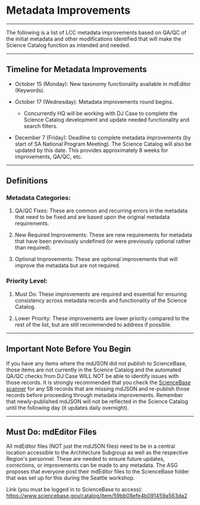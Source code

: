 # Metadata Improvements

---

The following is a list of LCC metadata improvements based on QA/QC of the initial metadata and other modifications identified that will make the Science Catalog function as intended and needed.

---

## **Timeline for Metadata Improvements**

* October 15 \(Monday\): New taxonomy functionality available in mdEditor \(Keywords\).

* October 17 \(Wednesday\): Metadata improvements round begins.

  * Concurrently HQ will be working with DJ Case to complete the Science Catalog development and update needed functionality and search filters.

* December 7 \(Friday\): Deadline to complete metadata improvements \(by start of SA National Program Meeting\). The Science Catalog will also be updated by this date. This provides approximately 8 weeks for improvements, QA/QC, etc.

---

## **Definitions**

### **Metadata Categories:**

1. QA/QC Fixes: These are common and recurring errors in the metadata that need to be fixed and are based upon the original metadata requirements.

2. New Required Improvements: These are new requirements for metadata that have been previously undefined \(or were previously optional rather than required\).

3. Optional Improvements: These are optional improvements that will improve the metadata but are not required.

### **Priority Level:**

1. Must Do: These improvements are required and essential for ensuring consistency across metadata records and functionality of the Science Catalog.

2. Lower Priority: These improvements are lower priority compared to the rest of the list, but are still recommended to address if possible.

---

## **Important Note Before You Begin**

If you have any items where the mdJSON did not publish to ScienceBase, those items are not currently in the Science Catalog and the automated QA/QC checks from DJ Case WILL NOT be able to identify issues with those records. It is strongly recommended that you check the [ScienceBase scanner](http://calcommons.info/sb2/scansb.php) for any SB records that are missing mdJSON and re-publish those records before proceeding through metadata improvements. Remember that newly-published mdJSON will not be reflected in the Science Catalog until the following day \(it updates daily overnight\).

---

## Must Do: mdEditor Files

All mdEditor files \(NOT just the mdJSON files\) need to be in a central location accessible to the Architecture Subgroup as well as the respective Region's personnel. These are needed to ensure future updates, corrections, or improvements can be made to any metadata. The ASG proposes that everyone post their mdEditor files to the ScienceBase folder that was set up for this during the Seattle workshop.

Link \(you must be logged in to ScienceBase to access\): https://www.sciencebase.gov/catalog/item/59bb08efe4b091459a563da2 

